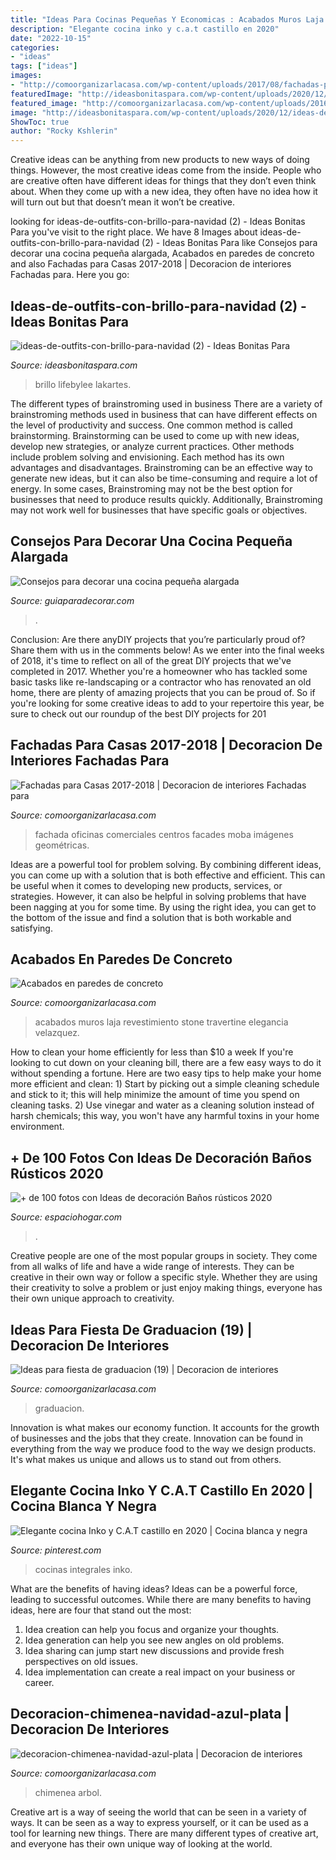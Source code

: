 ```yaml
---
title: "Ideas Para Cocinas Pequeñas Y Economicas : Acabados Muros Laja Revestimiento Stone Travertine Elegancia Velazquez"
description: "Elegante cocina inko y c.a.t castillo en 2020"
date: "2022-10-15"
categories:
- "ideas"
tags: ["ideas"]
images:
- "http://comoorganizarlacasa.com/wp-content/uploads/2017/08/fachadas-para-casas-modernas-2017-2018-14.jpg"
featuredImage: "http://ideasbonitaspara.com/wp-content/uploads/2020/12/ideas-de-outfits-con-brillo-para-navidad-2.jpg"
featured_image: "http://comoorganizarlacasa.com/wp-content/uploads/2016/05/Ideas-para-fiesta-de-graduacion-19.jpg"
image: "http://ideasbonitaspara.com/wp-content/uploads/2020/12/ideas-de-outfits-con-brillo-para-navidad-2.jpg"
ShowToc: true
author: "Rocky Kshlerin"
---
```



Creative ideas can be anything from new products to new ways of doing things. However, the most creative ideas come from the inside. People who are creative often have different ideas for things that they don’t even think about. When they come up with a new idea, they often have no idea how it will turn out but that doesn’t mean it won’t be creative.

	

		
looking for ideas-de-outfits-con-brillo-para-navidad (2) - Ideas Bonitas Para you've visit to the right place. We have 8 Images about ideas-de-outfits-con-brillo-para-navidad (2) - Ideas Bonitas Para like Consejos para decorar una cocina pequeña alargada, Acabados en paredes de concreto and also Fachadas para Casas 2017-2018 | Decoracion de interiores Fachadas para. Here you go:
		
    
## Ideas-de-outfits-con-brillo-para-navidad (2) - Ideas Bonitas Para

<img loading=lazy src="http://ideasbonitaspara.com/wp-content/uploads/2020/12/ideas-de-outfits-con-brillo-para-navidad-2.jpg" onerror="this.onerror=null;this.src='https://tse4.mm.bing.net/th?id=OIP.eq6-xpv6H1DEfRmsB9atRQHaLH&amp;pid=15.1';" alt="ideas-de-outfits-con-brillo-para-navidad (2) - Ideas Bonitas Para">

_Source: ideasbonitaspara.com_

>brillo lifebylee lakartes. 

	

The different types of brainstroming used in business
There are a variety of brainstroming methods used in business that can have different effects on the level of productivity and success. One common method is called brainstorming. Brainstorming can be used to come up with new ideas, develop new strategies, or analyze current practices. Other methods include problem solving and envisioning. Each method has its own advantages and disadvantages.
Brainstroming can be an effective way to generate new ideas, but it can also be time-consuming and require a lot of energy. In some cases, Brainstroming may not be the best option for businesses that need to produce results quickly. Additionally, Brainstroming may not work well for businesses that have specific goals or objectives.

    
## Consejos Para Decorar Una Cocina Pequeña Alargada

<img loading=lazy src="https://www.guiaparadecorar.com/wp-content/uploads/2018/05/Consejos-para-decorar-una-cocina-pequeña-alargada2.jpg" onerror="this.onerror=null;this.src='https://tse4.mm.bing.net/th?id=OIP.FZ4nZNlzJaXKkEUNwTyVAwHaJ4&amp;pid=15.1';" alt="Consejos para decorar una cocina pequeña alargada">

_Source: guiaparadecorar.com_

>. 

	

Conclusion: Are there anyDIY projects that you’re particularly proud of? Share them with us in the comments below!
As we enter into the final weeks of 2018, it's time to reflect on all of the great DIY projects that we've completed in 2017. Whether you're a homeowner who has tackled some basic tasks like re-landscaping or a contractor who has renovated an old home, there are plenty of amazing projects that you can be proud of. So if you're looking for some creative ideas to add to your repertoire this year, be sure to check out our roundup of the best DIY projects for 201
    
## Fachadas Para Casas 2017-2018 | Decoracion De Interiores Fachadas Para

<img loading=lazy src="http://comoorganizarlacasa.com/wp-content/uploads/2017/08/fachadas-para-casas-modernas-2017-2018-14.jpg" onerror="this.onerror=null;this.src='https://tse3.mm.bing.net/th?id=OIP.PU66DKChUzhmdIZhSfrNMAHaLr&amp;pid=15.1';" alt="Fachadas para Casas 2017-2018 | Decoracion de interiores Fachadas para">

_Source: comoorganizarlacasa.com_

>fachada oficinas comerciales centros facades moba imágenes geométricas. 

	

Ideas are a powerful tool for problem solving. By combining different ideas, you can come up with a solution that is both effective and efficient. This can be useful when it comes to developing new products, services, or strategies. However, it can also be helpful in solving problems that have been nagging at you for some time. By using the right idea, you can get to the bottom of the issue and find a solution that is both workable and satisfying.

    
## Acabados En Paredes De Concreto

<img loading=lazy src="https://comoorganizarlacasa.com/wp-content/uploads/2018/04/acabados-en-paredes-de-concreto-8.jpg" onerror="this.onerror=null;this.src='https://tse3.mm.bing.net/th?id=OIP.V3KfJp4DvGcTB5T7QVZW_QAAAA&amp;pid=15.1';" alt="Acabados en paredes de concreto">

_Source: comoorganizarlacasa.com_

>acabados muros laja revestimiento stone travertine elegancia velazquez. 

	

How to clean your home efficiently for less than $10 a week
If you're looking to cut down on your cleaning bill, there are a few easy ways to do it without spending a fortune. Here are two easy tips to help make your home more efficient and clean: 1) Start by picking out a simple cleaning schedule and stick to it; this will help minimize the amount of time you spend on cleaning tasks. 2) Use vinegar and water as a cleaning solution instead of harsh chemicals; this way, you won't have any harmful toxins in your home environment.

    
## + De 100 Fotos Con Ideas De Decoración Baños Rústicos 2020

<img loading=lazy src="https://espaciohogar.com/wp-content/uploads/2016/02/50-fotos-con-ideas-de-decoracion-para-banos-rusticos-2016-pared-piedra.jpg?1d973d" onerror="this.onerror=null;this.src='https://tse3.mm.bing.net/th?id=OIP.thc3I7PyADrkZ2A3aT84ZAHaLu&amp;pid=15.1';" alt="+ de 100 fotos con Ideas de decoración Baños rústicos 2020">

_Source: espaciohogar.com_

>. 

	

Creative people are one of the most popular groups in society. They come from all walks of life and have a wide range of interests. They can be creative in their own way or follow a specific style. Whether they are using their creativity to solve a problem or just enjoy making things, everyone has their own unique approach to creativity.

    
## Ideas Para Fiesta De Graduacion (19) | Decoracion De Interiores

<img loading=lazy src="http://comoorganizarlacasa.com/wp-content/uploads/2016/05/Ideas-para-fiesta-de-graduacion-19.jpg" onerror="this.onerror=null;this.src='https://tse4.mm.bing.net/th?id=OIP.rKUN0z2NU3KO9pJBiP1hYwHaJ5&amp;pid=15.1';" alt="Ideas para fiesta de graduacion (19) | Decoracion de interiores">

_Source: comoorganizarlacasa.com_

>graduacion. 

	

Innovation is what makes our economy function. It accounts for the growth of businesses and the jobs that they create. Innovation can be found in everything from the way we produce food to the way we design products. It's what makes us unique and allows us to stand out from others.

    
## Elegante Cocina Inko Y C.A.T Castillo En 2020 | Cocina Blanca Y Negra

<img loading=lazy src="https://i.pinimg.com/736x/df/a1/ed/dfa1ed1566b84d825eee2ea252ec9938.jpg" onerror="this.onerror=null;this.src='https://tse1.mm.bing.net/th?id=OIP.qtw8hSQkC2uTQCgdH4Ir4AHaHa&amp;pid=15.1';" alt="Elegante cocina Inko y C.A.T castillo en 2020 | Cocina blanca y negra">

_Source: pinterest.com_

>cocinas integrales inko. 

	

What are the benefits of having ideas?
Ideas can be a powerful force, leading to successful outcomes. While there are many benefits to having ideas, here are four that stand out the most: 
1. Idea creation can help you focus and organize your thoughts.
2. Idea generation can help you see new angles on old problems.
3. Idea sharing can jump start new discussions and provide fresh perspectives on old issues. 
4. Idea implementation can create a real impact on your business or career.

    
## Decoracion-chimenea-navidad-azul-plata | Decoracion De Interiores

<img loading=lazy src="https://comoorganizarlacasa.com/wp-content/uploads/2013/11/decoracion-chimenea-navidad-azul-plata.jpg" onerror="this.onerror=null;this.src='https://tse2.mm.bing.net/th?id=OIP.sTWr7TTo52JIcTrBAehUlgHaJ4&amp;pid=15.1';" alt="decoracion-chimenea-navidad-azul-plata | Decoracion de interiores">

_Source: comoorganizarlacasa.com_

>chimenea arbol. 

	

Creative art is a way of seeing the world that can be seen in a variety of ways. It can be seen as a way to express yourself, or it can be used as a tool for learning new things. There are many different types of creative art, and everyone has their own unique way of looking at the world.

